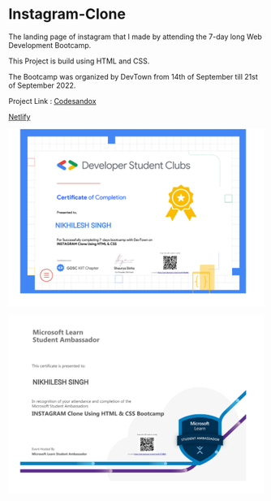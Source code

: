 # Instagram-Clone

The landing page of instagram that I made by attending the 7-day long Web Development Bootcamp.

This Project is build using HTML and CSS.

The Bootcamp was organized by DevTown from 14th of September till 21st of September 2022.

Project Link : [Codesandox](https://dszse5.codesandbox.io/)

[Netlify](https://csb-dszse5.netlify.app/)

![screenshot](NeX4n_page-0001.jpg)



![screenshot](Z1bBlSr_page-0001.jpg)
